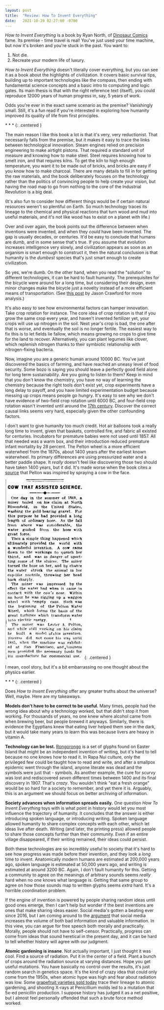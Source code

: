 ```yaml
---
layout: post
title:  "Review: How To Invent Everything"
date:   2021-10-29 02:27:00 -0700
---
```


*How to Invent Everything* is a book by Ryan North, of [Dinosaur Comics](https://qwantz.com/) fame. Its
premise - time travel is real! You've just used your time machine,
but now it's broken and you're stuck in the past. You want to:

1. Not die.
2. Recreate your modern life of luxury.

*How to Invent Everything* doesn't literally cover everything, but you can see it as a book about
the highlights of civilization. It covers basic survival tips, building up to important technologies
like the compass, then ending with fundamental science concepts and a basic intro to
computing and logic gates. Its main thesis is that with the right reference text (itself),
you could reproduce 12000 years of human progress in, say, 5 years of work.

Odds you're ever in the exact same scenario as the premise? Vanishingly small. Still, it's
a fun read if you're interested in exploring how humanity improved its quality of life from first
principles.

\* \* \*
{: .centered }

The main reason I like this book a lot is that it's very, very reductionist. That necessarily falls from
the premise, but it makes it easy to trace the links between technological innovation. Steam engines
relied on precision engineering to make airtight pistons. That required a standard unit of measure and
knowing how to make steel.
Steel requires knowing how to smelt iron, and that requires kilns. To get the kiln to high enough temperature,
you want it to be made out of bricks, and bricks are easy if you know how to make charcoal.
There are many details to fill in for getting the raw materials, and the book deliberately focuses on the
technology rather than the politics of convincing people to help create your vision,
but having the road map to go from nothing to the core of the Industrial Revolution is a big deal.

(It's also fun to consider how different things would be if certain natural resources weren't so plentiful on
Earth. So much technology traces its lineage to the chemical and physical reactions that turn wood and
mud into useful materials, and it's not like wood has to exist on a planet with life.)

Over and over again, the book points out the difference between
when inventions were invented, and when they *could* have been invented. The gap is usually decades,
or centuries.
It'd be easy to conclude that humans are dumb, and in some sense that's true.
If you assume that evolution increases intelligence very slowly, and civilization appears as soon as an
organism is smart enough to construct it,
then the natural conclusion is that humanity is the *dumbest* species that's just smart enough to create civilization.

So yes, we're dumb.
On the other hand, when you read the "solution" to different technologies, it can be hard to fault
humanity. The prerequisites for the bicycle were around for a long time, but considering their design,
even minor changes make the bicycle just a novelty instead of a more efficient means of
transportation. (See [this post](https://rootsofprogress.org/why-did-we-wait-so-long-for-the-bicycle) by
Jason Crawford for more analysis.)

It's also easy to see how environmental factors can hamper innovation.
Take crop rotation for instance. The core idea of crop rotation is that if you grow the same crop every
year, and haven't invented fertilizer yet, your crops
will use up nitrogen in the soil. Next year's crop is bad, the one after that is worse, and eventually the soil is no
longer fertile. The easiest way to fix this is to let fields lie fallow, which means growing no crops to
give time for the land to recover.
Alternatively, you can plant legumes like clover, which replenish nitrogen
thanks to their symbiotic relationship with nitrogen-fixing bacteria.

Now, imagine you are a generic human around 10000 BC. You've just discovered the basics of farming, and
have reached an uneasy level of food security. Some bozo is saying you should leave a perfectly good field alone
for long term sustainability. Are you going to listen to them?
Keep in mind that you don't know the chemistry, you have no way of learning the chemistry because the right
tools don't exist yet, crop experiments have a long delay to payoff, and you have limited experimentation budget
because messing up crops means people go hungry.
It's easy to see why we don't have evidence of two-field crop rotation until 6000 BC,
and four-field crop rotation wasn't invented until around the [17th century](https://en.wikipedia.org/wiki/British_Agricultural_Revolution).
Discover the correct causal links seems very hard, especially given the other confounding factors.

I don't want to give humanity too much credit. Hot air balloons took a really
long time to invent, given that baskets, controlled fire, and fabric all existed for centuries. Incubators
for premature babies were not used until 1857. All that needed was a warm box, and their introduction
reduced premature infant mortality by 28 percent. The Pelton wheel is a more efficient waterwheel from the 1870s, about 1400 years after the earliest known waterwheel. Its primary differences
are using pressurized water and a better paddle shape.
It *really* doesn't feel like discovering those two should have taken 1400 years, but it did.
It's made worse when the book cites a [source](https://trove.nla.gov.au/newspaper/article/200979544)
that Pelton was inspired by spraying a cow in the face.

![Newpaper articl about Pelton](/public/invent-everything/pelton.png)
{: .centered }

I mean, cool story, but it's a bit embarrassing no one thought about the physics earlier.

\* \* \*
{: .centered }

Does *How to Invent Everything* offer any greater truths about the universe? Well, maybe. Here are my takeaways.

**Models don't have to be correct to be useful.** Many times, people had the wrong idea about why
a technology worked, but that didn't stop it from working. For thousands of years, no one knew where alcohol
came from when brewing beer, but people brewed it anyways. Similarly, there is evidence the Egyptians knew that
eating liver helped them see in the dark, but it would take many years to learn this was because livers are
heavy in vitamin A.

**Technology can be lost.** [Rongorongo](https://en.wikipedia.org/wiki/Rongorongo) is a set of glyphs
found on Easter Island that might be an independent invention of writing, but it's hard to tell because no one knows how to read it.
In Rapa Nui culture, only the privileged few could be taught how to read and write, and after
a smallpox epidemic went through the island, anyone literate was dead and the symbols were just that - symbols.
As another example, the cure for scurvy was lost and rediscovered *seven* different times between 1400 and its final
discovery in 1907. That's *crazy*. You wouldn't think "eat a fresh orange" would be so hard for a society to
remember, and yet there it is. Arguably, this is an argument we should focus on better archiving of
information.

**Society advances when information spreads easily.** One question *How To Invent Everything* toys with is
what point in history would let you most influence the trajectory of humanity.
It concludes that the answer is either introducing spoken language, or introducing writing. Spoken language
allowed humanity to share complex concepts with each other, which let ideas live after death. Writing (and later,
the printing press) allowed people to share those concepts further than their community. Even if an entire
village disappeared, if their writing remained, their ideas could persist.

Both these technologies are so incredibly useful to society that it's hard to see how progress was made before their invention, and they look a *long* time to invent. Anatomically modern humans are estimated at 200,000 years ago,
spoken language is estimated at 50,000 years ago, and writing is estimated at around 3200 BC.
Again, I don't fault humanity for this. Getting a community to agree on the meanings of arbitrary sounds seems *really*
hard when no one knows what language is. Getting that same group to agree on how those sounds map to written glyphs seems *extra* hard. It's a horrible coordination problem.

If the engine of invention is powered by people sharing random ideas until good ones emerge, then
I can't help but wonder if the best inventions are ones that make sharing ideas easier. Social media's gotten a beating
ever since 2016, but I am coming around to the [argument](https://stratechery.com/2020/zero-trust-information/) that social media
increases the volume of both bad information and valuable information. In this view, you can argue for free speech
both morally and practically. Morally, people should not have to self-censor. Practically, progress can come from ideas that sound heretical in the present day, and it can be hard to tell whether history will agree with our judgment.

**Atomic gardening is insane**. Not actually important, I just thought it was cool. Find a source of radiation. Put it in the center of a field. Plant a bunch of crops around the radiation source at varying distances. Hope you get useful mutations. You have basically no control over the results, it's just random search in genetics space. It's the kind of crazy idea that could only come from the 1950s, when atomic hype was high and fear about radiation was low. Some [grapefruit varieties sold today](https://en.wikipedia.org/wiki/Grapefruit#Ruby_Red) trace their lineage to atomic gardening, and shooting X-rays at
Penicillium molds led to a mutation that 5x-ed penicillin production. I suppose history has judged it as a net positive, but I almost feel personally offended that such a brute force method worked.
